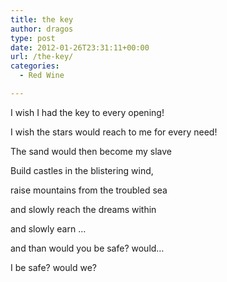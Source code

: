 ```yaml
---
title: the key
author: dragos
type: post
date: 2012-01-26T23:31:11+00:00
url: /the-key/
categories:
  - Red Wine

---
```

I wish I had the key to every opening!
  
I wish the stars would reach to me for every need!
  
The sand would then become my slave
  
Build castles in the blistering wind,
  
raise mountains from the troubled sea
  
and slowly reach the dreams within
  
and slowly earn &#8230;
  
and than would you be safe? would&#8230;
  
I be safe? would we?
